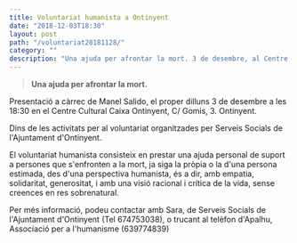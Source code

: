 ```yaml
---
title: Voluntariat humanista a Ontinyent
date: "2018-12-03T18:30"
layout: post
path: "/voluntariat20181128/"
category: ""
description: "Una ajuda per afrontar la mort. 3 de desembre, al Centre Cultural Caixa Ontinyent."
---
```


> **Una ajuda per afrontar la mort.**

Presentació a càrrec de Manel Salido, el proper dilluns 3 de desembre a les 18:30 en el Centre Cultural Caixa Ontinyent, C/ Gomis, 3. Ontinyent.

Dins de les activitats per al voluntariat organitzades per Serveis Socials de l'Ajuntament d'Ontinyent.

El voluntariat humanista consisteix en prestar una ajuda personal de suport a persones que s'enfronten a la mort, ja siga la pròpia o la d'una persona estimada, des d'una perspectiva humanista, és a dir, amb empatia, solidaritat, generositat, i amb una visió racional i crítica de la vida, sense creences en res sobrenatural.

Per més informació, podeu contactar amb Sara, de Serveis Socials de l'Ajuntament d'Ontinyent (Tel 674753038), o trucant al telèfon d'Apalhu, Associació per a l'humanisme (639774839)
